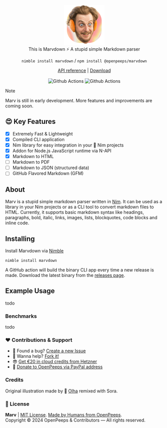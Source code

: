 <p align="center">
    <img src="https://raw.githubusercontent.com/openpeeps/marvdown/main/.github/marvdown-logo.png" width="128px"><br>
    This is Marvdown ⚡️ A stupid simple Markdown parser
</p>

<p align="center">
  <code>nimble install marvdown</code> / <code>npm install @openpeeps/marvdown</code>
</p>

<p align="center">
  <a href="https://openpeeps.github.io/marvdown/">API reference</a> | <a href="https://github.com/openpeeps/marvdown/releases">Download</a><br><br>
  <img src="https://github.com/openpeeps/marvdown/workflows/test/badge.svg" alt="Github Actions"> <img src="https://github.com/openpeeps/marvdown/workflows/docs/badge.svg" alt="Github Actions">
</p>

> [!NOTE]  
> Marv is still in early development. More features and improvements are coming soon.

## 😍 Key Features
- [x] Extremely Fast & Lightweight
- [x] Compiled CLI application
- [x] Nim library for easy integration in your 👑 Nim projects
- [x] Addon for Node.js JavaScript runtime via N-API
- [x] Markdown to HTML
- [ ] Markdown to PDF
- [ ] Markdown to JSON (structured data)
- [ ] GitHub Flavored Markdown (GFM)

## About
Marv is a stupid simple markdown parser written in [Nim](https://nim-lang.org). It can be used as a library in your Nim projects or as a CLI tool to convert markdown files to HTML. Currently, it supports basic markdown syntax like headings, paragraphs, bold, italic, links, images, lists, blockquotes, code blocks and inline code.

## Installing

Install Marvdown via [Nimble](https://nim-lang.org/docs/nimble.html)
```
nimble install marvdown
```

A GitHub action will build the binary CLI app every time a new release is made. Download the latest binary from the [releases page](https://github.com/openpeeps/marvdown/releases).

## Example Usage
todo

### Benchmarks
todo

### ❤ Contributions & Support
- 🐛 Found a bug? [Create a new Issue](https://github.com/openpeeps/marvdown/issues)
- 👋 Wanna help? [Fork it!](https://github.com/openpeeps/marvdown/fork)
- 😎 [Get €20 in cloud credits from Hetzner](https://hetzner.cloud/?ref=Hm0mYGM9NxZ4)
- 🥰 [Donate to OpenPeeps via PayPal address](https://www.paypal.com/donate/?hosted_button_id=RJK3ZTDWPL55C)

### Credits
Original illustration made by 💙 [Olha](https://www.deviantart.com/jo316) remixed with Sora.

### 🎩 License
**Marv** | [MIT License](https://github.com/openpeeps/marvdown/blob/main/LICENSE).
[Made by Humans from OpenPeeps](https://github.com/openpeeps).<br>
Copyright &copy; 2024 OpenPeeps & Contributors &mdash; All rights reserved.
